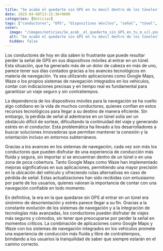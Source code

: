 ```yaml
---
title: "Se acabó el quedarte sin GPS en tu móvil dentro de los túneles"
date: 2025-04-08T13:15:36+0000
categories: [Noticias]
tags: ["conductores", "GPS", "dispositivos móviles", "señal", "túnel", "sistemas de navegación", "Google Maps", "Waze", "tecnológicos", "viaje seguro", "pérdida de señal", "innovadoras", "entornos subterráneos", "experiencia de conducción"]
cover:
  image: "/images/noticias/Se_acab__el_quedarte_sin_GPS_en_tu_m_vil.png"
  alt: "Se acabó el quedarte sin GPS en tu móvil dentro de los túneles"
  hidden: false
---
```


Los conductores de hoy en día saben lo frustrante que puede resultar perder la señal de GPS en sus dispositivos móviles al entrar en un túnel. Esta situación, que ha generado más de un dolor de cabeza en más de uno, parece tener sus días contados gracias a los avances tecnológicos en materia de navegación. Ya sea utilizando aplicaciones como Google Maps, Waze o los propios sistemas de navegación integrados en los vehículos, contar con indicaciones precisas y en tiempo real es fundamental para garantizar un viaje seguro y sin contratiempos.

La dependencia de los dispositivos móviles para la navegación se ha vuelto algo cotidiano en la vida de muchos conductores, quienes confían en estos recursos tecnológicos para llegar a su destino de manera eficiente. Sin embargo, la pérdida de señal al adentrarse en un túnel solía ser un obstáculo difícil de sortear, dificultando la continuidad del viaje y generando estrés en el conductor. Esta problemática ha llevado a los desarrolladores a buscar soluciones innovadoras que permitan mantener la conexión y la orientación incluso en entornos subterráneos.

Gracias a los avances en los sistemas de navegación, cada vez son más los conductores que pueden disfrutar de una experiencia de conducción más fluida y segura, sin importar si se encuentran dentro de un túnel o en una zona de poca cobertura. Tanto Google Maps como Waze han implementado mejoras significativas en sus aplicaciones, permitiendo una mayor precisión en la ubicación del vehículo y ofreciendo rutas alternativas en caso de pérdida de señal. Estas actualizaciones han sido recibidas con entusiasmo por parte de los usuarios, quienes valoran la importancia de contar con una navegación confiable en todo momento.

En definitiva, la era en la que quedarse sin GPS al entrar en un túnel era sinónimo de desorientación y estrés parece llegar a su fin. Gracias a la constante evolución de los sistemas de navegación y a la integración de tecnologías más avanzadas, los conductores pueden disfrutar de viajes más seguros y cómodos, sin tener que preocuparse por perder la señal en momentos críticos. La combinación de aplicaciones como Google Maps y Waze con los sistemas de navegación integrados en los vehículos promete una experiencia de conducción más fluida y libre de contratiempos, brindando a los usuarios la tranquilidad de saber que siempre estarán en el camino correcto.
